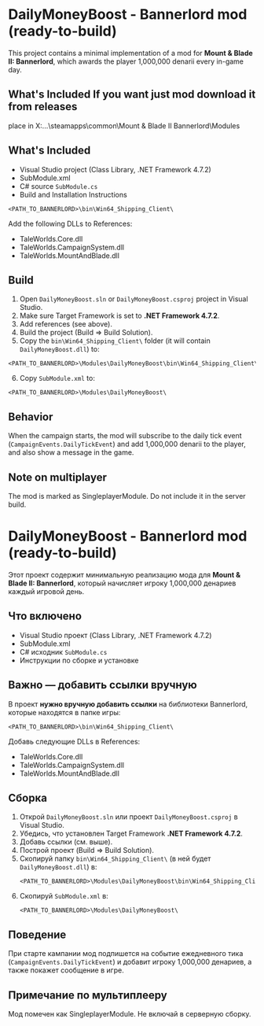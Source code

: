 # DailyMoneyBoost - Bannerlord mod (ready-to-build)


This project contains a minimal implementation of a mod for **Mount & Blade II: Bannerlord**,
which awards the player 1,000,000 denarii every in-game day.

## What's Included If you want just mod download it from releases 
place in X:\...\steamapps\common\Mount & Blade II Bannerlord\Modules


## What's Included
- Visual Studio project (Class Library, .NET Framework 4.7.2)
- SubModule.xml
- C# source `SubModule.cs`
- Build and Installation Instructions

```
<PATH_TO_BANNERLORD>\bin\Win64_Shipping_Client\
```
Add the following DLLs to References:
- TaleWorlds.Core.dll
- TaleWorlds.CampaignSystem.dll
- TaleWorlds.MountAndBlade.dll

## Build
1. Open `DailyMoneyBoost.sln` or `DailyMoneyBoost.csproj` project in Visual Studio.
2. Make sure Target Framework is set to **.NET Framework 4.7.2**.
3. Add references (see above).
4. Build the project (Build => Build Solution).
5. Copy the `bin\Win64_Shipping_Client\` folder (it will contain `DailyMoneyBoost.dll`) to:
```
<PATH_TO_BANNERLORD>\Modules\DailyMoneyBoost\bin\Win64_Shipping_Client\
```
6. Copy `SubModule.xml` to:
```
<PATH_TO_BANNERLORD>\Modules\DailyMoneyBoost\
```

## Behavior
When the campaign starts, the mod will subscribe to the daily tick event (`CampaignEvents.DailyTickEvent`)
and add 1,000,000 denarii to the player, and also show a message in the game.

## Note on multiplayer
The mod is marked as SingleplayerModule. Do not include it in the server build.


# DailyMoneyBoost - Bannerlord mod (ready-to-build)

Этот проект содержит минимальную реализацию мода для **Mount & Blade II: Bannerlord**,
который начисляет игроку 1,000,000 денариев каждый игровой день.

## Что включено
- Visual Studio проект (Class Library, .NET Framework 4.7.2)
- SubModule.xml
- C# исходник `SubModule.cs`
- Инструкции по сборке и установке

## Важно — добавить ссылки вручную
В проект **нужно вручную добавить ссылки** на библиотеки Bannerlord, которые находятся в папке игры:
```
<PATH_TO_BANNERLORD>\bin\Win64_Shipping_Client\
```
Добавь следующие DLLs в References:
- TaleWorlds.Core.dll
- TaleWorlds.CampaignSystem.dll
- TaleWorlds.MountAndBlade.dll

## Сборка
1. Открой `DailyMoneyBoost.sln` или проект `DailyMoneyBoost.csproj` в Visual Studio.
2. Убедись, что установлен Target Framework **.NET Framework 4.7.2**.
3. Добавь ссылки (см. выше).
4. Построй проект (Build => Build Solution).
5. Скопируй папку `bin\Win64_Shipping_Client\` (в ней будет `DailyMoneyBoost.dll`) в:
   ```
   <PATH_TO_BANNERLORD>\Modules\DailyMoneyBoost\bin\Win64_Shipping_Client\
   ```
6. Скопируй `SubModule.xml` в:
   ```
   <PATH_TO_BANNERLORD>\Modules\DailyMoneyBoost\
   ```

## Поведение
При старте кампании мод подпишется на событие ежедневного тика (`CampaignEvents.DailyTickEvent`)
и добавит игроку 1,000,000 денариев, а также покажет сообщение в игре.

## Примечание по мультиплееру
Мод помечен как SingleplayerModule. Не включай в серверную сборку.

